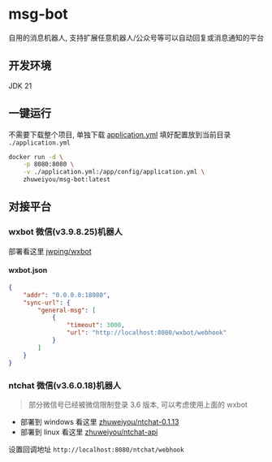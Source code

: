 # msg-bot

自用的消息机器人, 支持扩展任意机器人/公众号等可以自动回复或消息通知的平台

## 开发环境

JDK 21

## 一键运行

不需要下载整个项目, 单独下载 [application.yml](src/main/resources/application.yml)
填好配置放到当前目录 `./application.yml`

```bash
docker run -d \
    -p 8080:8080 \
    -v ./application.yml:/app/config/application.yml \
    zhuweiyou/msg-bot:latest
```

## 对接平台

### wxbot 微信(v3.9.8.25)机器人

部署看这里 [jwping/wxbot](https://github.com/jwping/wxbot)

#### wxbot.json

```json
{
    "addr": "0.0.0.0:18080",
    "sync-url": {
        "general-msg": [
            {
                "timeout": 3000,
                "url": "http://localhost:8080/wxbot/webhook"
            }
        ]
    }
}
```

### ntchat 微信(v3.6.0.18)机器人

> 部分微信号已经被微信限制登录 3.6 版本, 可以考虑使用上面的 wxbot

- 部署到 windows 看这里 [zhuweiyou/ntchat-0.1.13](https://github.com/zhuweiyou/ntchat-0.1.13)
- 部署到 linux 看这里 [zhuweiyou/ntchat-api](https://github.com/zhuweiyou/ntchat-api)

设置回调地址 `http://localhost:8080/ntchat/webhook`
